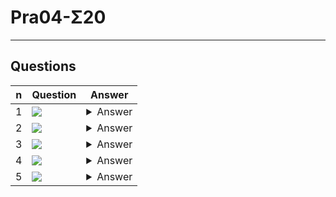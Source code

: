 # Pra04-Σ20

---

## Questions
|n|Question|Answer|
|-|--------|------|
|1|<img src="https://i.imgur.com/APXWiLC.png">|<details><summary>Answer</summary><img src="https://i.imgur.com/Oiy8edt.png"></details>|
|2|<img src="https://i.imgur.com/aYywAM0.png">|<details><summary>Answer</summary><img src="https://i.imgur.com/GGCeRbw.png"></details>|
|3|<img src="https://i.imgur.com/DNQ5Mkm.png">|<details><summary>Answer</summary><img src="https://i.imgur.com/rctniuJ.png"></details>|
|4|<img src="https://i.imgur.com/lhTPNNg.png">|<details><summary>Answer</summary><img src="https://i.imgur.com/HoI80C5.png"></details>|
|5|<img src="https://i.imgur.com/15mhTDN.png">|<details><summary>Answer</summary>True</details>|
